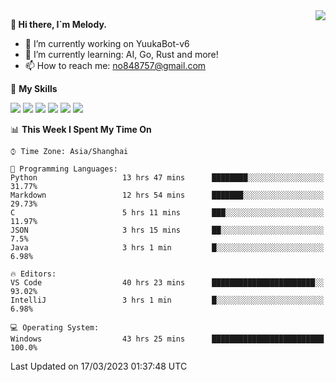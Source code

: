 <a href="#">
  <img align="right" src="https://github-readme-stats.vercel.app/api?username=melodyyuuka&count_private=true&show_icons=true" />
</a>

**👋 Hi there, I`m Melody.**

- 🔭 I’m currently working on YuukaBot-v6
- 🌱 I’m currently learning: AI, Go, Rust and more!
- 📫 How to reach me: no848757@gmail.com

🌟 **My Skills** 

![](https://img.shields.io/badge/-Python-3e74a2?style=flat-square&logo=Python&logoColor=fff)
![](https://img.shields.io/badge/-Java-007396?style=flat-square&logo=OpenJDK&logoColor=fff)
![](https://img.shields.io/badge/-Node.js-339933?style=flat-square&logo=Node.js&logoColor=fff)
![](https://img.shields.io/badge/-Git-f05032?style=flat-square&logo=git&logoColor=fff)
![](https://img.shields.io/badge/-PostgreSQL-4169e1?style=flat-square&logo=PostgreSQL&logoColor=fff)
![](https://img.shields.io/badge/-VSCode-007acc?style=flat-square&logo=Visual-Studio-Code&logoColor=fff)


<!--START_SECTION:waka-->
📊 **This Week I Spent My Time On** 

```text
⌚︎ Time Zone: Asia/Shanghai

💬 Programming Languages: 
Python                   13 hrs 47 mins      ████████░░░░░░░░░░░░░░░░░   31.77% 
Markdown                 12 hrs 54 mins      ███████░░░░░░░░░░░░░░░░░░   29.73% 
C                        5 hrs 11 mins       ███░░░░░░░░░░░░░░░░░░░░░░   11.97% 
JSON                     3 hrs 15 mins       ██░░░░░░░░░░░░░░░░░░░░░░░   7.5% 
Java                     3 hrs 1 min         █░░░░░░░░░░░░░░░░░░░░░░░░   6.98%

🔥 Editors: 
VS Code                  40 hrs 23 mins      ███████████████████████░░   93.02% 
IntelliJ                 3 hrs 1 min         █░░░░░░░░░░░░░░░░░░░░░░░░   6.98%

💻 Operating System: 
Windows                  43 hrs 25 mins      █████████████████████████   100.0%

```


 Last Updated on 17/03/2023 01:37:48 UTC
<!--END_SECTION:waka-->
